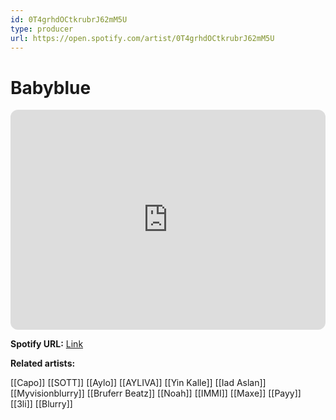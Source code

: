 ```yaml
---
id: 0T4grhdOCtkrubrJ62mM5U
type: producer
url: https://open.spotify.com/artist/0T4grhdOCtkrubrJ62mM5U
---
```

# Babyblue

<iframe style="border-radius:12px" src="https://open.spotify.com/embed/artist/0T4grhdOCtkrubrJ62mM5U" width="100%" height="352" frameBorder="0" allowfullscreen="" allow="autoplay; clipboard-write; encrypted-media; fullscreen; picture-in-picture" loading="lazy"></iframe>

**Spotify URL:** [Link](https://open.spotify.com/artist/0T4grhdOCtkrubrJ62mM5U)

**Related artists:**

[[Capo]]
[[SOTT]]
[[Aylo]]
[[AYLIVA]]
[[Yin Kalle]]
[[Iad Aslan]]
[[Myvisionblurry]]
[[Bruferr Beatz]]
[[Noah]]
[[IMMI]]
[[Maxe]]
[[Payy]]
[[3li]]
[[Blurry]]
